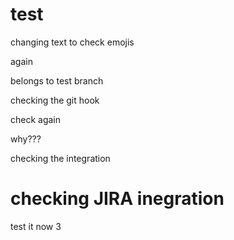 # test
changing text to check emojis

again

belongs to test branch 

checking the git hook

check again

why???

checking the integration


# checking JIRA inegration

test it now 3

